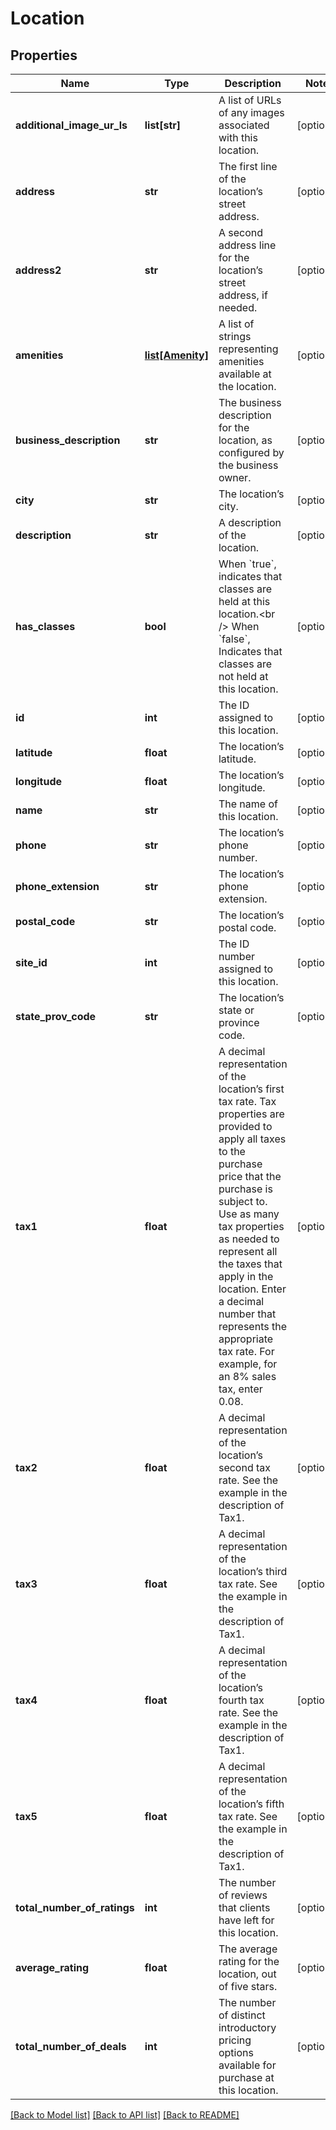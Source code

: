# Location

## Properties
Name | Type | Description | Notes
------------ | ------------- | ------------- | -------------
**additional_image_ur_ls** | **list[str]** | A list of URLs of any images associated with this location. | [optional] 
**address** | **str** | The first line of the location’s street address. | [optional] 
**address2** | **str** | A second address line for the location’s street address, if needed. | [optional] 
**amenities** | [**list[Amenity]**](Amenity.md) | A list of strings representing amenities available at the location. | [optional] 
**business_description** | **str** | The business description for the location, as configured by the business owner. | [optional] 
**city** | **str** | The location’s city. | [optional] 
**description** | **str** | A description of the location. | [optional] 
**has_classes** | **bool** | When &#x60;true&#x60;, indicates that classes are held at this location.&lt;br /&gt;  When &#x60;false&#x60;, Indicates that classes are not held at this location. | [optional] 
**id** | **int** | The ID assigned to this location. | [optional] 
**latitude** | **float** | The location’s latitude. | [optional] 
**longitude** | **float** | The location’s longitude. | [optional] 
**name** | **str** | The name of this location. | [optional] 
**phone** | **str** | The location’s phone number. | [optional] 
**phone_extension** | **str** | The location’s phone extension. | [optional] 
**postal_code** | **str** | The location’s postal code. | [optional] 
**site_id** | **int** | The ID number assigned to this location. | [optional] 
**state_prov_code** | **str** | The location’s state or province code. | [optional] 
**tax1** | **float** | A decimal representation of the location’s first tax rate. Tax properties are provided to apply all taxes to the purchase price that the purchase is subject to. Use as many tax properties as needed to represent all the taxes that apply in the location. Enter a decimal number that represents the appropriate tax rate. For example, for an 8% sales tax, enter 0.08. | [optional] 
**tax2** | **float** | A decimal representation of the location’s second tax rate. See the example in the description of Tax1. | [optional] 
**tax3** | **float** | A decimal representation of the location’s third tax rate. See the example in the description of Tax1. | [optional] 
**tax4** | **float** | A decimal representation of the location’s fourth tax rate. See the example in the description of Tax1. | [optional] 
**tax5** | **float** | A decimal representation of the location’s fifth tax rate. See the example in the description of Tax1. | [optional] 
**total_number_of_ratings** | **int** | The number of reviews that clients have left for this location. | [optional] 
**average_rating** | **float** | The average rating for the location, out of five stars. | [optional] 
**total_number_of_deals** | **int** | The number of distinct introductory pricing options available for purchase at this location. | [optional] 

[[Back to Model list]](../README.md#documentation-for-models) [[Back to API list]](../README.md#documentation-for-api-endpoints) [[Back to README]](../README.md)


